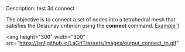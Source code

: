 Description: test 3d connect

The objective is to connect a set of nodes into a tetrahedral mesh that satisfies the Delaunay criterion using the **connect** command.
[Example 1](description_connect.md)

<img height="300" width="300" src="https://lanl.github.io/LaGriT/assets/images/output_connect_tn.gif"
